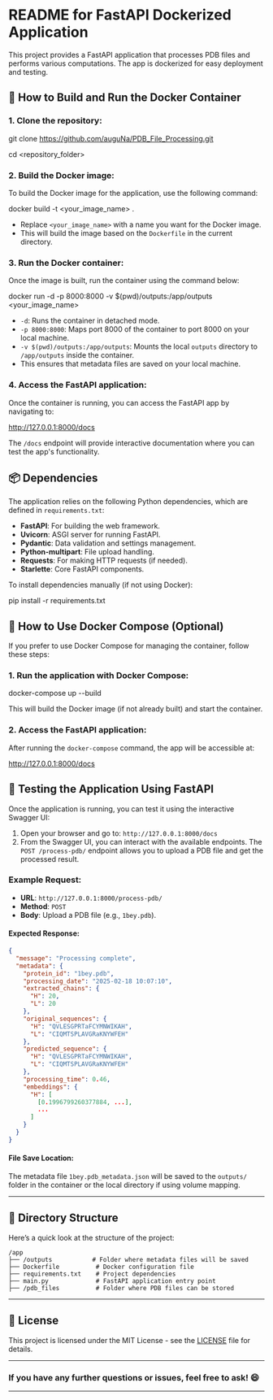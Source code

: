 
# README for FastAPI Dockerized Application

This project provides a FastAPI application that processes PDB files and performs various computations. 
The app is dockerized for easy deployment and testing.

## 🚀 How to Build and Run the Docker Container

### 1. Clone the repository:
git clone https://github.com/auguNa/PDB_File_Processing.git

cd <repository_folder>

### 2. Build the Docker image:
To build the Docker image for the application, use the following command:

docker build -t <your_image_name> .

- Replace `<your_image_name>` with a name you want for the Docker image.
- This will build the image based on the `Dockerfile` in the current directory.

### 3. Run the Docker container:
Once the image is built, run the container using the command below:

docker run -d -p 8000:8000 -v $(pwd)/outputs:/app/outputs <your_image_name>

- `-d`: Runs the container in detached mode.
- `-p 8000:8000`: Maps port 8000 of the container to port 8000 on your local machine.
- `-v $(pwd)/outputs:/app/outputs`: Mounts the local `outputs` directory to `/app/outputs` inside the container.
- This ensures that metadata files are saved on your local machine.

### 4. Access the FastAPI application:
Once the container is running, you can access the FastAPI app by navigating to:

http://127.0.0.1:8000/docs

The `/docs` endpoint will provide interactive documentation where you can test the app's functionality.

## 📦 Dependencies

The application relies on the following Python dependencies, which are defined in `requirements.txt`:

- **FastAPI**: For building the web framework.
- **Uvicorn**: ASGI server for running FastAPI.
- **Pydantic**: Data validation and settings management.
- **Python-multipart**: File upload handling.
- **Requests**: For making HTTP requests (if needed).
- **Starlette**: Core FastAPI components.

To install dependencies manually (if not using Docker):

pip install -r requirements.txt

## 🐳 How to Use Docker Compose (Optional)

If you prefer to use Docker Compose for managing the container, follow these steps:

### 1. Run the application with Docker Compose:
docker-compose up --build

This will build the Docker image (if not already built) and start the container.

### 2. Access the FastAPI application:
After running the `docker-compose` command, the app will be accessible at:

http://127.0.0.1:8000/docs

## 🧪 Testing the Application Using FastAPI

Once the application is running, you can test it using the interactive Swagger UI:

1. Open your browser and go to: `http://127.0.0.1:8000/docs`
2. From the Swagger UI, you can interact with the available endpoints. The `POST /process-pdb/` endpoint allows you to upload a PDB file and get the processed result.

### Example Request:
- **URL**: `http://127.0.0.1:8000/process-pdb/`
- **Method**: `POST`
- **Body**: Upload a PDB file (e.g., `1bey.pdb`).

#### Expected Response:
```json
{
  "message": "Processing complete",
  "metadata": {
    "protein_id": "1bey.pdb",
    "processing_date": "2025-02-18 10:07:10",
    "extracted_chains": {
      "H": 20,
      "L": 20
    },
    "original_sequences": {
      "H": "QVLESGPRTaFCYMNWIKAH",
      "L": "CIQMTSPLAVGRaKNYWFEH"
    },
    "predicted_sequence": {
      "H": "QVLESGPRTaFCYMNWIKAH",
      "L": "CIQMTSPLAVGRaKNYWFEH"
    },
    "processing_time": 0.46,
    "embeddings": {
      "H": [
        [0.1996799260377884, ...],
        ...
      ]
    }
  }
}
```

#### File Save Location:
The metadata file `1bey.pdb_metadata.json` will be saved to the `outputs/` folder 
in the container or the local directory if using volume mapping.

---

## 📂 Directory Structure

Here’s a quick look at the structure of the project:

```
/app
├── /outputs           # Folder where metadata files will be saved
├── Dockerfile          # Docker configuration file
├── requirements.txt    # Project dependencies
├── main.py             # FastAPI application entry point
├── /pdb_files          # Folder where PDB files can be stored
```

---

## 📜 License

This project is licensed under the MIT License - see the [LICENSE](LICENSE) file for details.

---

### If you have any further questions or issues, feel free to ask! 😄

---


